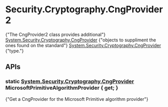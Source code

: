 # Security.Cryptography.CngProvider2

{"The CngProvider2 class provides additional"} [System.Security.Cryptography.CngProvider](http://msdn.microsoft.com/en-us/library/system.security.cryptography.cngprovider.aspx) {"objects to suppliment the ones found on the standard"} [System.Security.Cryptography.CngProvider](http://msdn.microsoft.com/en-us/library/system.security.cryptography.cngprovider.aspx) {"type."} 

## APIs

### static [System.Security.Cryptography.CngProvider](http://msdn.microsoft.com/en-us/library/system.security.cryptography.cngprovider.aspx) MicrosoftPrimitiveAlgorithmProvider { get; }

{"Get a CngProvider for the Microsoft Primitive algorithm provider"} 

